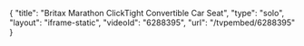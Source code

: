 {
    "title": "Britax Marathon ClickTight Convertible Car Seat",
    "type": "solo",
    "layout": "iframe-static",
    "videoId": "6288395",
    "url": "\/tvpembed\/6288395"
}